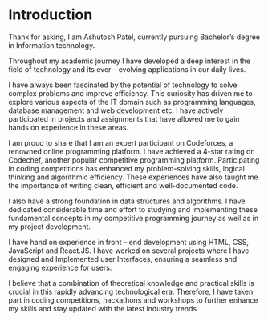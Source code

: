 # Introduction


Thanx for asking, I am Ashutosh Patel, currently pursuing Bachelor’s degree in Information technology.

Throughout my academic journey I have developed a deep interest in the field of technology and its ever – evolving applications in our daily lives.

I have always been fascinated by the potential of technology to solve complex problems and improve efficiency. This curiosity has driven me to explore various aspects of the IT domain such as programming languages, database management and web development etc.
I have actively participated in projects and assignments that have allowed me to gain hands on experience in these areas.

I am proud to share that I am an expert participant on Codeforces, a renowned online programming platform. I have achieved a 4-star rating on Codechef, another popular competitive programming platform. Participating in coding competitions has enhanced my problem-solving skills, logical thinking and algorithmic efficiency.
These experiences have also taught me the importance of writing clean, efficient and well-documented code.

I also have a strong foundation in data structures and algorithms. I have dedicated considerable time and effort to studying and implementing these fundamental concepts in my competitive programming journey as well as in my project development.


I have hand on experience in front – end development using HTML, CSS, JavaScript and React.JS. I have worked on several projects where I have designed and Implemented user Interfaces, ensuring a seamless and engaging experience for users.

I believe that a combination of theoretical knowledge and practical skills is crucial in this rapidly advancing technological era. Therefore, I have taken part in coding competitions, hackathons and workshops to further enhance my skills and stay updated with the latest industry trends
